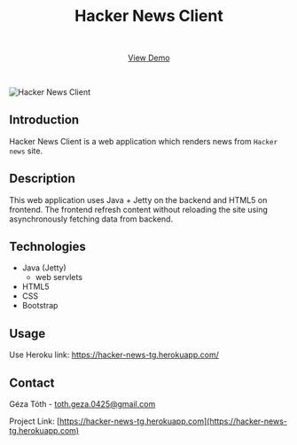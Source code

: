 <!-- ABOUT THE PROJECT -->
<br />
<p align="center">

  <h1 align="center">Hacker News Client</h2>
  <br />
  <p align="center">
    <a href="https://hacker-news-tg.herokuapp.com/">View Demo</a>
  </p>
  <br />
</p>

![Hacker News Client](static/images/screenshot.png)

## Introduction

Hacker News Client is a web application which renders news from `Hacker news` site.

## Description
This web application uses Java + Jetty on the backend and HTML5 on frontend.
The frontend refresh content without reloading the site using asynchronously fetching data from backend.


## Technologies

* Java (Jetty)
  - web servlets 
* HTML5
* CSS
* Bootstrap

## Usage

Use Heroku link: https://hacker-news-tg.herokuapp.com/

## Contact

Géza Tóth - toth.geza.0425@gmail.com

Project Link: [https://hacker-news-tg.herokuapp.com](https://hacker-news-tg.herokuapp.com)